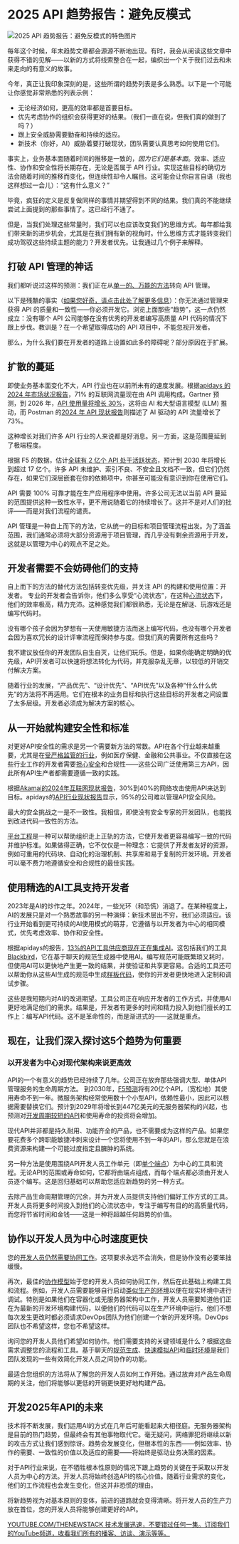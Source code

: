 # 2025 API 趋势报告：避免反模式

![2025 API 趋势报告：避免反模式的特色图片](https://cdn.thenewstack.io/media/2024/11/8ec6d033-birds12-1024x576.jpg)

每年这个时候，年末趋势文章都会源源不断地出现。有时，我会从阅读这些文章中获得不错的见解——以新的方式将线索整合在一起，编织出一个关于我们过去和未来走向的有意义的故事。

今年，真正让我印象深刻的是，这些所谓的趋势列表是多么熟悉。以下是一个可能让你感觉非常熟悉的列表示例：

- 无论经济如何，更高的效率都是首要目标。
- 优先考虑协作的组织会获得更好的结果。（我们一直在说，但我们真的做到了吗？）
- 跟上安全威胁需要勤奋和持续的适应。
- 新技术（你好，AI）威胁着要打破现状，团队需要认真思考如何使用它们。

事实上，业务基本面随着时间的推移是一致的，*因为它们是基本面*。效率、适应性、协作和安全性将长期存在，无论是否属于 API 行业。实现这些目标的确切方法会随着时间的推移而变化，但连续性却令人瞩目。这可能会让你自言自语（我也这样想过一会儿）：“这有什么意义？”

毕竟，疯狂的定义是反复做同样的事情并期望得到不同的结果。我们真的不能继续尝试上面提到的那些事情了。这已经行不通了。

但是，当我们处理这些常量时，我们可以也应该改变我们的思维方式。每年都给我们带来新的进步机会，尤其是在我们拥有新的视角时。什么思维方式才能转变我们成功驾驭这些持续主题的能力？开发者优先。让我通过几个例子来解释。

## 打破 API 管理的神话

我们都听说过这样的预测：我们正在从[单一的、万能的方法](https://thenewstack.io/api-trends-platform-engineering-the-unbundling-and-ais-role/)转向 API 管理。

以下是残酷的事实（[如果您好奇，请点击此处了解更多信息](https://thenewstack.io/zen-and-the-art-and-science-of-api-development/)）：你无法通过管理来获得 API 的质量和一致性——你必须开发它。浏览上面那些“趋势”，这一点仍然成立：没有哪个 API 公司能够在没有优秀的开发者编写高质量 API 代码的情况下跟上步伐。教训是？在一个希望取得成功的 API 项目中，不能忽视开发者。

那么，为什么我们要在开发者的道路上设置如此多的障碍呢？部分原因在于扩展。

## 扩散的蔓延

即使业务基本面变化不大，API 行业也在以前所未有的速度发展。根据[apidays 的 2024 年市场状况报告](https://www.apidays.global/industry-reports/)，71% 的互联网流量现在由 API 调用构成。Gartner 预测，到 2026 年，[API 使用量将增长 30%](https://www.gartner.com/en/newsroom/press-releases/2024-03-20-gartner-predicts-more-than-30-percent-of-the-increase-in-demand-for-apis-will-come-from-ai-and-tools-using-llms-by-2026)，这将由 AI 和大型语言模型 (LLM) 推动，而 Postman 的[2024 年 API 现状报告](https://www.postman.com/state-of-api/2024/)则描述了 AI 驱动的 API 流量增长了 73%。

这种增长对我们许多 API 行业的人来说都是好消息。另一方面，这是范围蔓延到了极端程度。

根据 F5 的数据，估计[全球有 2 亿个 API 处于活跃状态](https://www.f5.com/pdf/reports/f5-office-of-the-cto-report-continuous-api-sprawl.pdf)，预计到 2030 年将增长到超过 17 亿个。许多 API 未维护、索引不良、不安全且文档不一致，但它们仍然存在，如果它们深层嵌套在你的依赖项中，你甚至可能没有意识到你在使用它们。

API 需要 100% 可靠才能在生产应用程序中使用。许多公司无法以当前 API 蔓延的范围提供这种一致性水平，更不用说随着它的持续增长了。这并不是对人们的批评——而是对我们流程的谴责。

API 管理是一种自上而下的方法，它从统一的目标和项目管理流程出发。为了涵盖范围，我们通常必须将大部分资源用于项目管理，而几乎没有剩余资源用于开发，这就是以管理为中心的观点不足之处。

## 开发者需要不会妨碍他们的支持

自上而下的方法的替代方法包括转变优先级，并关注 API 的构建和使用位置：开发者。
专业的开发者会告诉你，他们多么享受“心流状态”，在这种[心流状态](https://www.codecademy.com/resources/blog/how-to-find-flow-state-focus/)下，他们的效率极高，精力充沛。这种感觉我们都很熟悉，无论是在解谜、玩游戏还是编写代码时。

没有哪个孩子会因为梦想有一天使用敏捷方法而迷上编写代码，也没有哪个开发者会因为喜欢冗长的设计评审流程而保持参与度。但我们真的需要所有这些吗？

我不建议放任你的开发团队自生自灭，让他们玩乐。但是，如果你能确定明确的优先级，API开发者可以快速将想法转化为代码，并克服杂乱无章，以较低的开销交付解决方案。

随着行业的发展，“产品优先”、“设计优先”、“API优先”以及各种“什么什么优先”的方法将不再适用。它们在根本的业务目标和执行这些目标的开发者之间设置了太多层级。开发者必须成为解决方案的核心。

## 从一开始就构建安全性和标准
对更好API安全性的需求是另一个需要新方法的常数。API在各个行业越来越重要，尤其是在[受严格监管的行业](https://www.akamai.com/blog/security/embed-api-security-into-regulatory-compliance-six-examples)，例如医疗保健、金融和公共事业。不仅直接在这些行业工作的开发者需要[担心安全](https://thenewstack.io/security-needs-create-more-work-for-open-source-maintainers/)和合规性——这些公司广泛使用第三方API，因此所有API生产者都需要遵循一致的实践。

根据[Akamai的2024年互联网现状报告](https://www.akamai.com/resources/state-of-the-internet/lurking-in-the-shadows)，30%到40%的网络攻击使用API来达到目标。apidays的[API行业现状报告](https://www.apidays.global/industry-reports/)显示，95%的公司难以管理API安全风险。

最大的安全挑战之一是不一致性。我相信，即使没有安全专家的开发团队，也能找到改进代码一致性的方法。

[平台工程](https://www.getambassador.io/kubernetes-learning-center/platform-engineering)是一种可以帮助组织走上正轨的方法，它使开发者更容易编写一致的代码并维护标准。如果做得正确，它不仅仅是一种理念：它提供了开发者友好的资源，例如可重用的代码块、自动化的治理机制、共享库和易于复制的开发环境。开发者可以毫不费力地遵循安全和合规性的最佳实践。

## 使用精选的AI工具支持开发者
2023年是AI的炒作之年。2024年，一些光环（和恐慌）消退了。在某种程度上，AI的发展只是对一个熟悉故事的另一种演绎：新技术层出不穷，我们必须适应。该行业开始看到更可持续的AI使用模式的萌芽，它遵循与以开发者为中心的相同模式，优先考虑效率、协作和安全性。

根据apidays的报告，[13%的API工具供应商现在正在集成AI](https://www.apidays.global/industry-reports/)。这包括我们的工具[Blackbird](https://www.getambassador.io/solutions/validate-spec-with-blackbird)，它在基于聊天的规范生成器中使用AI。编写规范可能既繁琐又耗时，但使用AI可以更快地产生更一致的结果，并使验证和共享更容易。合适的工具还可以帮助你从这些AI生成的规范中生成[样板代码](https://www.getambassador.io/docs/blackbird/latest/guides/code)，使你的开发者更快地进入定制和调试步骤。

这些是我短期内对AI的改进期望。工具公司正在响应开发者的工作方式，并使用AI更好地满足他们的需求。结果是，开发者有更多的时间和精力投入到他们擅长的工作上：编写API代码。这不是革命性的，而是渐进式的——这就是重点。

## 现在，让我们深入探讨这5个趋势为何重要
### 以开发者为中心对现代架构来说更高效
API的一个有意义的趋势已经持续了几年。公司正在放弃那些强调大型、单体API管理服务的生命周期方法。
到2030年，[F5预测](https://www.f5.com/pdf/reports/f5-office-of-the-cto-report-continuous-api-sprawl.pdf)将有20亿个API，（宽松地）其使用寿命不到一年。微服务架构经常使用数十个小型API，依赖性最小，因此可以根据需要替换它们。预计到2029年将增长到447亿美元的无服务器架构的兴起，也预测对[开发周期较短的API](https://thenewstack.io/bring-purpose-to-api-product-development-with-apiops-cycles/)和使用寿命的投资将会增加。

现代API并非都是持久耐用、功能齐全的产品，也不需要成为这样的产品。如果您要花费多个跨职能敏捷冲刺来设计一个您将使用不到一年的API，那么您就是在浪费资源来构建一个可能过度指定且臃肿的系统。

另一种方法是使用围绕API开发人员工作单元（即[单个端点](https://nordicapis.com/managing-up-the-endpoint-lifecycle-matters-more/)）为中心的工具和流程。无论API的范围或寿命如何，它都将由端点组成，而每个端点都必须由开发人员逐个编写。这是回归基础可以帮助您适应新趋势的另一种方式。

去除产品生命周期管理的冗余，并为开发人员提供支持他们偏好工作方式的工具。开发人员将更多时间投入到他们的心流状态中，专注于编写有目的的高质量代码，而您将节省时间和金钱——这是一种将超越任何趋势的价值。

## 协作以开发人员为中心时速度更快
您的[开发人员仍然需要协同工作](https://thenewstack.io/developers-need-a-community-of-practice-and-wikis-still-work/)。这项要求永远不会消失，但是协作没有必要笨拙缓慢。

再次，最佳的[协作模型](https://www.youtube.com/watch?v=LwExRqPW_kI)始于您的开发人员如何协同工作，然后在此基础上构建工具和流程。例如，开发人员需要能够自行启动[类似生产的环境](https://www.reddit.com/r/devops/comments/17mrkli/spinning_up_ephemeral_environments/)以便在现实环境中进行调试。特别是如果他们在容器化或无服务器架构中工作，开发人员需要知道他们正在为最新的开发环境构建代码，以便他们的代码可以在生产环境中运行。他们不想每次发生更改时都必须请求DevOps团队为他们创建一个新的开发环境。DevOps团队也不希望这样，您也不希望这样。

询问您的开发人员他们希望如何协作。他们需要支持的关键领域是什么？根据这些需求调整您的流程和工具。基于聊天的[规范生成](https://www.getambassador.io/docs/blackbird/latest/guides/api)、[快速模拟API](https://www.getambassador.io/docs/blackbird/latest/guides/mocks)和[临时环境](https://www.getambassador.io/docs/blackbird/latest/guides/code)是我们团队发现的一些有效简化开发人员之间协作的功能。

最适合您组织的方法将从了解您的开发人员如何工作开始。通过放弃对产品生命周期的关注，他们将能够以更低的开销更快更好地构建产品。

## 开发2025年API的未来
技术将不断发展，我们运用AI的方式在几年后可能看起来大相径庭。无服务器架构是目前的热门趋势，但最终会有其他事物取代它。毫无疑问，网络罪犯将继续以新的攻击方式让我们感到惊讶。趋势会发展变化，但根本性的东西——例如效率、协作的需要、一致性的价值以及适应的需要——将始终是驱动业务决策的因素。

对于API行业来说，在不牺牲根本性原则的情况下跟上趋势的关键在于采取以开发人员为中心的方法。开发人员将始终创造API的核心价值。随着行业需求的变化，他们的工作流程也会发生变化，但这并非恐慌的理由。

将新趋势视为对基本原则的变体，前进的道路就会变得清晰。将开发人员的生产力放在首位，您的开发人员将能够创建更好的API。

[YOUTUBE.COM/THENEWSTACK 技术发展迅速，不要错过任何一集。订阅我们的YouTube频道，收看我们所有的播客、访谈、演示等等。](https://youtube.com/thenewstack?sub_confirmation=1)